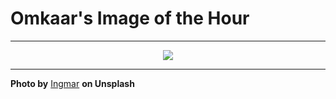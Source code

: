 # Omkaar's Image of the Hour

---

<div align="center">

<a href="https://unsplash.com/photos/purple-and-orange-clouds-create-a-beautiful-sunset-Mk3AqH8hqGQ">
  <img src="https://images.unsplash.com/photo-1751536084702-2f2ef793fcf5?crop=entropy&cs=tinysrgb&fit=max&fm=jpg&ixid=M3w3NjA2Nzh8MHwxfHJhbmRvbXx8fHx8fHx8fDE3NTM0MTYwMDB8&ixlib=rb-4.1.0&q=80&w=1080" style="max-width:100%; height:auto;">
</a>



</div>

---

**Photo by** [Ingmar](https://unsplash.com/@cinematicbyfuji) **on Unsplash**
